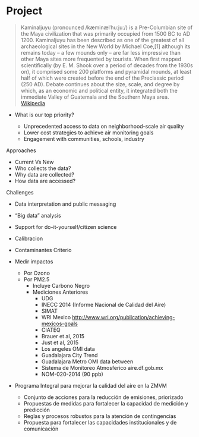 # Project


> Kaminaljuyu (pronounced /kæminælˈhuːjuː/) is a Pre-Columbian site of the Maya civilization that was primarily occupied from 1500 BC to AD 1200. Kaminaljuyu has been described as one of the greatest of all archaeological sites in the New World by Michael Coe,[1] although its remains today – a few mounds only – are far less impressive than other Maya sites more frequented by tourists. When first mapped scientifically (by E. M. Shook over a period of decades from the 1930s on), it comprised some 200 platforms and pyramidal mounds, at least half of which were created before the end of the Preclassic period (250 AD). Debate continues about the size, scale, and degree by which, as an economic and political entity, it integrated both the immediate Valley of Guatemala and the Southern Maya area. [Wikipedia](https://en.wikipedia.org/wiki/Kaminaljuyu)


- What is our top priority?

  - Unprecedented access to data on neighborhood-scale air quality 
  - Lower cost strategies to achieve air monitoring goals
  - Engagement with communities, schools, industry

Approaches

- Current Vs New
- Who collects the data?
- Why data are collected?
- How data are accessed?

Challenges

- Data interpretation and public messaging 
- “Big data” analysis
- Support for do-it-yourself/citizen science



- Calibracion
- Contaminantes Criterio
- Medir impactos
  - Por Ozono
  - Por PM2.5
    - Incluye Carbono Negro
    - Mediciones Anteriores
      - UDG
      - INECC 2014 (Informe Nacional de Calidad del Aire)
      - SIMAT
      - WRI Mexico
http://www.wri.org/publication/achieving-mexicos-goals
      - CIATEQ
      - Brauer et al, 2015
      - Just et al, 2015
      - Los angeles OMI data
      - Guadalajara City Trend
      - Guadalajara Metro OMI data between
      - Sistema de Monitoreo Atmosferico aire.df.gob.mx
      - NOM-020-2014 (90 ppb)
- Programa Integral para mejorar la calidad del aire en la ZMVM
  - Conjunto de acciones para la reducción de emisiones, priorizado
  - Propuestas de medidas para fortalecer la capacidad de medición y predicción
  - Reglas y procesos robustos para la atención de contingencias
  - Propuesta para fortalecer las capacidades institucionales y de comunicación

